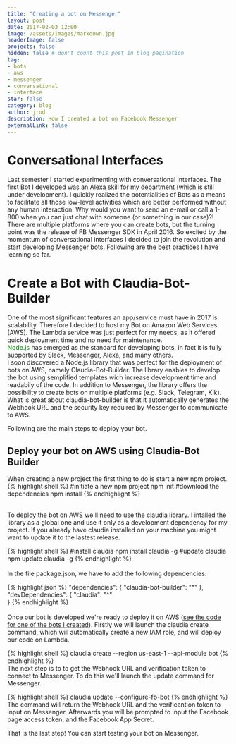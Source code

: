 ```yaml
---
title: "Creating a bot on Messenger"
layout: post
date: 2017-02-03 12:00
image: /assets/images/markdown.jpg
headerImage: false
projects: false
hidden: false # don't count this post in blog pagination
tag:
- bots
- aws
- messenger
- conversational
- interface
star: false
category: blog
author: jrod
description: How I created a bot on Facebook Messenger
externalLink: false
---
```


# Conversational Interfaces
Last semester I started experimenting with conversational interfaces. The first Bot I developed was an Alexa skill for my department (which is still under development). I quickly realized the potentialities of Bots as a means to facilitate all those low-level activities which are better performed without any human interaction. Why would you want to send an e-mail or call a 1-800 when you can just chat with someone (or something in our case)?!  
There are multiple platforms where you can create bots, but the turning point was the release of FB Messenger SDK in April 2016. So excited by the momentum of conversational interfaces I decided to join the revolution and start developing Messenger bots. Following are the best practices I have learning so far.

# Create a Bot with Claudia-Bot-Builder
One of the most significant features an app/service must have in 2017 is scalability. Therefore I decided to host my Bot on Amazon Web Services (AWS). The Lambda service was just perfect for my needs, as it offered quick deployment time and no need for maintenance.  
<span style="color:green">Node.js</span> has emerged as the standard for developing bots, in fact it is fully supported by Slack, Messenger, Alexa, and many others.  
I soon discovered a Node.js library that was perfect for the deployment of bots on AWS, namely Claudia-Bot-Builder. The library enables to develop the bot using semplified templates wich increase development time and readabily of the code. In addition to Messenger, the library offers the possibility to create bots on multiple platforms (e.g. Slack, Telegram, Kik). What is great about claudia-bot-builder is that it automatically generates the Webhook URL and the security key required by Messenger to communicate to AWS.  

Following are the main steps to deploy your bot.

## Deploy your bot on AWS using Claudia-Bot Builder
When creating a new project the first thing to do is start a new npm project.
{% highlight shell %}
#initiate a new npm project
npm init
#download the dependencies
npm install
{% endhighlight %}  

<br>
To deploy the bot on AWS we'll need to use the claudia library. I intalled the library as a global one and use it only as a development dependency for my project. If you already have claudia installed on your machine you might want to update it to the lastest release.

{% highlight shell %}
#install claudia
npm install claudia -g
#update claudia
npm update claudia -g
{% endhighlight %}  
<br>
In the file package.json, we have to add the following dependencies:

{% highlight json %}
 "dependencies": {
    "claudia-bot-builder": "^"
  },
  "devDependencies": {
    "claudia": "^"   
  }
{% endhighlight %}  
<br>
Once our bot is developed we're ready to deploy it on AWS ([see the code for one of the bots I created](https://github.com/zampolli75/berna_personalization_bot)). Firstly we will launch the claudia create command, which will automatically create a new IAM role, and will deploy our code on Lambda.  

{% highlight shell %}
claudia create --region us-east-1 --api-module bot
{% endhighlight %}
<br>
The next step is to to get the Webhook URL and verification token to connect to Messenger. To do this we'll launch the update command for Messenger.

{% highlight shell %}
claudia update --configure-fb-bot
{% endhighlight %}
<br>
The command will return the Webhook URL and the verificantion token to input on Messenger. Afterwards you will be prompted to input the Facebook page access token, and the Facebook App Secret.  

That is the last step! You can start testing your bot on Messenger. 